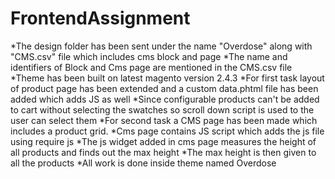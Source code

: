 # FrontendAssignment

*The design folder has been sent under the name "Overdose" along with "CMS.csv" file which includes cms block and page
*The name and identifiers of Block and Cms page are mentioned in the CMS.csv file
*Theme has been built on latest magento version 2.4.3
*For first task layout of product page has been extended and a custom data.phtml file has been added which adds JS as well
*Since configurable products can't be added to cart without selecting the swatches so scroll down script is used to the user can select them
*For second task a CMS page has been made which includes a product grid. 
*Cms page contains JS script which adds the js file using require js
*The js widget added in cms page measures the height of all products and finds out the max height
*The max height is then given to all the products
*All work is done inside theme named Overdose


